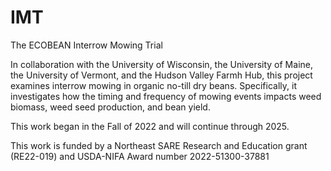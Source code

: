 # IMT

The ECOBEAN Interrow Mowing Trial

In collaboration with the University of Wisconsin, the University of Maine, the University of Vermont, and the Hudson Valley Farmh Hub, this project examines interrow mowing in organic no-till dry beans. Specifically, it investigates how the timing and frequency of mowing events impacts weed biomass, weed seed production, and bean yield. 

This work began in the Fall of 2022 and will continue through 2025.

This work is funded by a Northeast SARE Research and Education grant (RE22-019) and USDA-NIFA Award number 2022-51300-37881